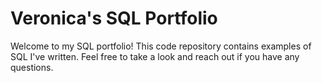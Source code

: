 # Veronica's SQL Portfolio

Welcome to my SQL portfolio! This code repository contains examples of SQL I've written. Feel free to take a look and reach out if you have any questions.
